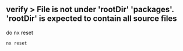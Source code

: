 ## verify > File is not under 'rootDir' 'packages'. 'rootDir' is expected to contain all source files

do nx reset  

```bash
nx reset
```
